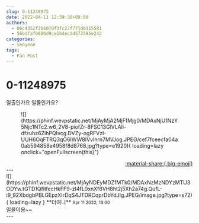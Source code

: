 ```yaml
---
slug: 0-11248975
date: 2022-04-11 12:59:38+09:00
authors:
  - 06c4352f2b6070f3fc27f771d6115581
  - 56bdfafb606d9ce1b4ecdd572595e242
categories:
  - Seoyeon
tags:
  - Fan Post
---
```


# 0-11248975

<div class="post-container" markdown="1">
<div class="content-container md-sidebar__scrollwrap" markdown="1">

일출인가요 일몰인가요?
<figure markdown="1">
![](https://phinf.wevpstatic.net/MjAyMjA2MjFfMjg0/MDAxNjU1NzY5Njc1NTc2.w6_2V8-piofZr-8FSC13GlVLAli-dfzuhz6ZihPQIvcg.DVZy-ogRFVzI-UUH6OqFTRQ3qO6IWW8IVvlnrn7MVJog.JPEG/cef7fceecfa04a0ab594858e4958f8d8768.jpg?type=e1920){ loading=lazy onclick="openFullscreen(this)"}
</figure>


</div>
</div>

<div style="text-align: right;" markdown="1">
<a href="https://weverse.io/fromis9/fanpost/0-11248975" style="text-align: right;">:material-share:{.big-emoji}</a>
</div>
---

<div class="comments-container md-sidebar__scrollwrap" markdown="1">
<div class="comment" markdown="1">
<div class='id-container' markdown="1">
![](https://phinf.wevpstatic.net/MjAyNDEyMDZfMTk0/MDAxNzMzNDYzMTU3ODYw.tGTD1QfitfecHkFF9-zI4fL0xnXf8VH8ht2j5Xh2a74g.QufL-i9_92XbdgbPBLGEpzXIrDqS4JTDRCqprDbYdJIg.JPEG/image.jpg?type=s72){ loading=lazy }
**<span class="artist">더여니</span>** <small>Apr 11 2022, 13:00</small><br>
</div>
<div class='comment-body' markdown="1">
일몰이용~~
</div>
</div>
</div>
---
